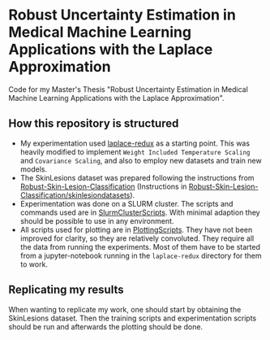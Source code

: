 
# Robust Uncertainty Estimation in Medical Machine Learning Applications with the Laplace Approximation
Code for my Master's Thesis "Robust Uncertainty Estimation in Medical Machine Learning Applications with the Laplace Approximation". 


## How this repository is structured
- My experimentation used [laplace-redux](https://github.com/runame/laplace-redux) as a starting point. This was heavily modified to implement ``Weight Included Temperature Scaling`` and ``Covariance Scaling``, and also to employ new datasets and train new models.
- The SkinLesions dataset was prepared following the instructions from [Robust-Skin-Lesion-Classification](https://github.com/ZerojumpLine/Robust-Skin-Lesion-Classification) (Instructions in [Robust-Skin-Lesion-Classification/skinlesiondatasets](Robust-Skin-Lesion-Classification/skinlesiondatasets/README.md)).
- Experimentation was done on a SLURM cluster. The scripts and commands used are in [SlurmClusterScripts](SlurmClusterScripts). With minimal adaption they should be possible to use in any environment. 
- All scripts used for plotting are in [PlottingScripts](PlottingScripts). They have not been improved for clarity, so they are relatively convoluted. They require all the data from running the experiments. Most of them have to be started from a jupyter-notebook running in the ``laplace-redux`` directory for them to work.  


## Replicating my results
When wanting to replicate my work, one should start by obtaining the SkinLesions dataset. Then the training scripts and experimentation scripts should be run and afterwards the plotting should be done. 

